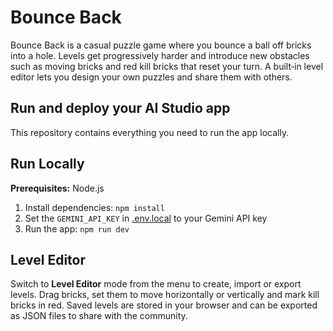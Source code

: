 # Bounce Back

Bounce Back is a casual puzzle game where you bounce a ball off bricks into a
hole. Levels get progressively harder and introduce new obstacles such as
moving bricks and red kill bricks that reset your turn. A built‑in level editor
lets you design your own puzzles and share them with others.

## Run and deploy your AI Studio app

This repository contains everything you need to run the app locally.

## Run Locally

**Prerequisites:**  Node.js


1. Install dependencies:
   `npm install`
2. Set the `GEMINI_API_KEY` in [.env.local](.env.local) to your Gemini API key
3. Run the app:
   `npm run dev`

## Level Editor

Switch to **Level Editor** mode from the menu to create, import or export levels.
Drag bricks, set them to move horizontally or vertically and mark kill bricks in
red. Saved levels are stored in your browser and can be exported as JSON files
to share with the community.
